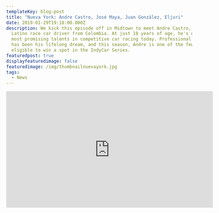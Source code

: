 ```yaml
---
templateKey: blog-post
title: "Nueva York: Andre Castro, José Maya, Juan González, Eljuri"
date: 2019-01-29T19:18:00.000Z
description: We kick this episode off in Midtown to meet Andre Castro, a young
  Latino race car driver from Colombia. At just 18 years of age, he's one of the
  most promising talents in competitive car racing today. Professional racing
  has been his lifelong dream, and this season, Andre is one of the few Latinos
  eligible to win a spot in the IndyCar Series.
featuredpost: true
displayfeaturedimage: false
featuredimage: /img/thumbnailnuevayork.jpg
tags:
  - News
---
```

<iframe width="560" height="315" src="https://www.youtube.com/embed/KUBoKGxSd5A" frameborder="0" allow="accelerometer; autoplay; encrypted-media; gyroscope; picture-in-picture" allowfullscreen></iframe>